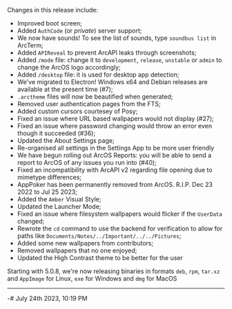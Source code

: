 Changes in this release include:

- Improved boot screen;
- Added `AuthCode` (or _private_) server support;
- We now have sounds! To see the list of sounds, type `soundbus list` in ArcTerm;
- Added `APIReveal` to prevent ArcAPI leaks through screenshots;
- Added `/mode` file: change it to `development`, `release`, `unstable` or `admin` to change the ArcOS logo accordingly;
- Added `/desktop` file: it is used for desktop app detection;
- We've migrated to Electron! Windows x64 and Debian releases are available at the present time (#7);
- `.arctheme` files will now be beautified when generated;
- Removed user authentication pages from the FTS;
- Added custom cursors courtesey of Posy;
- Fixed an issue where URL based wallpapers would not display (#27);
- Fixed an issue where password changing would throw an error even though it succeeded (#36);
- Updated the About Settings page;
- Re-organised all settings in the Settings App to be more user friendly
- We have begun rolling out ArcOS Reports: you will be able to send a report to ArcOS of any issues you run into (#40);
- Fixed an incompatibility with ArcAPI v2 regarding file opening due to mimetype differences;
- AppPoker has been permanently removed from ArcOS. R.I.P. Dec 23 2022 to Jul 25 2023;
- Added the `Amber` Visual Style;
- Updated the Launcher Mode;
- Fixed an issue where filesystem wallpapers would flicker if the `UserData` changed;
- Rewrote the `cd` command to use the backend for verification to allow for paths like `Documents/Notes/../Important/../../Pictures`;
- Added some new wallpapers from contributors;
- Removed wallpapers that no one enjoyed;
- Updated the High Contrast theme to be better for the user

Starting with 5.0.8, we're now releasing binaries in formats `deb`, `rpm`, `tar.xz` and `AppImage` for Linux, `exe` for Windows and `dmg` for MacOS

---

-# July 24th 2023, 10:19 PM
